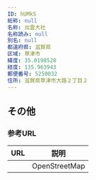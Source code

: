 ```yaml
---
ID: hUMkS
総称: null
名称: 出雲大社
名称読み: null
別名: null
都道府県: 滋賀県
区域: 草津市
緯度: 35.0198528
経度: 135.963943
郵便番号: 5250032
住所: 滋賀県草津市大路２丁目２
---
```


## その他

### 参考URL

| URL | 説明          |
| --- | ------------- |
|     | OpenStreetMap |
